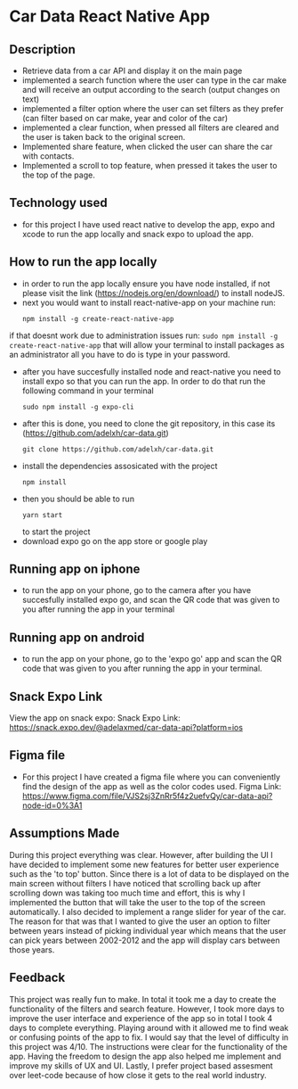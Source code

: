 # Car Data React Native App

## Description

* Retrieve data from a car API and display it on the main page
* implemented a search function where the user can type in the car make and will receive an output according to the search (output changes on text)
* implemented a filter option where the user can set filters as they prefer (can filter based on car make, year and color of the car)
* implemented a clear function, when pressed all filters are cleared and the user is taken back to the original screen.
* Implemented share feature, when clicked the user can share the car with contacts. 
* Implemented a scroll to top feature, when pressed it takes the user to the top of the page. 

## Technology used

* for this project I have used react native to develop the app, expo and xcode to run the app locally and snack expo to upload the app.

## How to run the app locally

* in order to run the app locally ensure you have node installed, if not please visit the link (https://nodejs.org/en/download/) to install nodeJS.
* next you would want to install react-native-app on your machine run:
    ```
    npm install -g create-react-native-app
    ```
if that doesnt work due to administration issues run:
    ```
    sudo npm install -g create-react-native-app
    ```
    that will allow your terminal to install packages as an administrator all you have to do is type in your password.
* after you have succesfully installed node and react-native you need to install expo so that you can run the app. In order to do that run the following command in your terminal
    ```
    sudo npm install -g expo-cli
    ```
* after this is done, you need to clone the git repository, in this case its (https://github.com/adelxh/car-data.git)
    ```
    git clone https://github.com/adelxh/car-data.git
    ```
* install the dependencies assosicated with the project
    ```
    npm install
    ```
* then you should be able to run
    ```
    yarn start
    ```
    to start the project
* download expo go on the app store or google play

## Running app on iphone

* to run the app on your phone, go to the camera after you have succesfully installed expo go, and scan the QR code that was given to you after running the app in your terminal

## Running app on android

* to run the app on your phone, go to the 'expo go' app and scan the QR code that was given to you after running the app in your terminal.

## Snack Expo Link 

View the app on snack expo:
Snack Expo Link: https://snack.expo.dev/@adelaxmed/car-data-api?platform=ios

## Figma file

* For this project I have created a figma file where you can conveniently find the design of the app as well as the color codes used. 
Figma Link: https://www.figma.com/file/VJS2sj3ZnRr5f4z2uefvQy/car-data-api?node-id=0%3A1

## Assumptions Made 

During this project everything was clear. However, after building the UI I have decided to implement some new features for better user experience such as the 'to top' button. Since there is a lot of data to be displayed on the main screen without filters I have noticed that scrolling back up after scrolling down was taking too much time and effort, this is why I implemented the button that will take the user to the top of the screen automatically. I also decided to implement a range slider for year of the car. The reason for that was that I wanted to give the user an option to filter between years instead of picking individual year which means that the user can pick years between 2002-2012 and the app will display cars between those years. 

## Feedback 

This project was really fun to make. In total it took me a day to create the functionality of the filters and search feature. However, I took more days to improve the user interface and experience of the app so in total I took 4 days to complete everything. Playing around with it allowed me to find weak or confusing points of the app to fix. I would say that the level of difficulty in this project was 4/10. The instructions were clear for the functionality of the app. Having the freedom to design the app also helped me implement and improve my skills of UX and UI. Lastly, I prefer project based assesment over leet-code because of how close it gets to the real world industry. 

